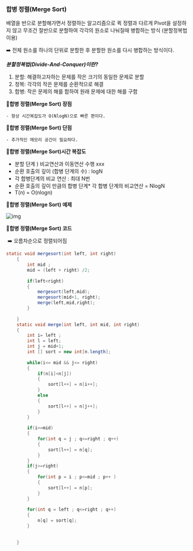 ### 합병 정렬(Merge Sort)

배열을 반으로 분할해가면서 정렬하는 알고리즘으로 퀵 정렬과 다르게 Pivot을 설정하지 않고 무조건 절반으로 분할하여 각각의 원소로 나눠질때 병합하는 방식 (분할정복법 이용)

➡️ 전체 원소를 하나의 단위로 분할한 후 분할한 원소를 다시 병합하는 방식이다.



***분할정복법(Divide-And-Conquer)이란?***

1. 분할: 해결하고자하는 문제를 작은 크기의 동일한 문제로 분할
2. 정복: 각각의 작은 문제를 순환적으로 해결
3. 합병: 작은 문제의 해를 합하여 원래 문제에 대한 해를 구함



📒**합병 정렬(Merge Sort) 장점**

	- 항상 시간복잡도가 O(NlogN)으로 빠른 편이다.

**📒합병 정렬(Merge Sort) 단점**

	- 추가적인 메모리 공간이 필요하다.



**📒합병 정렬(Merge Sort)시간 복잡도**

 - 분할 단계 ) 비교연산과 이동연산 수행 xxx
 - 순환 호출의 깊이 (합병 단계의 수) : logN
 - 각 합병단계의 비교 연산 : 최대 N번
 - 순환 호출의 깊이 만큼의 합병 단계* 각 합병 단계의 비교연산 = NlogN
 - T(n) = O(nlogn)



📒**합병 정렬(Merge Sort) 예제**

![img](https://gmlwjd9405.github.io/images/algorithm-merge-sort/merge-sort-concepts.png)





**📒합병 정렬(Merge Sort) 코드**

​	➡️ 오름차순으로 정렬되어짐

~~~java
static void mergesort(int left, int right)
	{
		int mid ; 
		mid = (left + right) /2;
		
		if(left<right)
		{
			mergesort(left,mid);
			mergesort(mid+1, right);
			merge(left,mid,right);
		}
		
	}
	static void merge(int left, int mid, int right)
	{
		int i= left ; 
		int l = left;
		int j = mid+1;
		int [] sort = new int[n.length];
		
		while(i<= mid && j<= right)
		{
			if(n[i]<n[j])
			{
				sort[l++] = n[i++];
			}
			else
			{
				sort[l++] = n[j++];
			}
		}
		
		if(i>=mid)
		{
			for(int q = j ; q<=right ; q++)
			{
				sort[l++] = n[q];
			}
		}
		if(j>=right)
		{
			for(int p = i ; p<=mid ; p++ )
			{
				sort[l++] = n[p];
			}
		}
		
		for(int q = left ; q<=right ; q++)
		{
			n[q] = sort[q];
		}
		
		
	}
~~~

